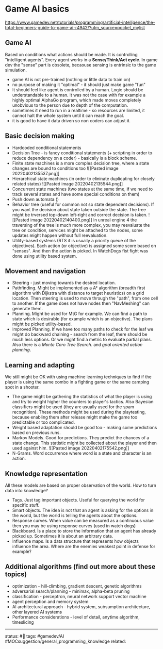 # Game AI basics
https://www.gamedev.net/tutorials/programming/artificial-intelligence/the-total-beginners-guide-to-game-ai-r4942/?utm_source=pocket_mylist
## Game AI
Based on conditions what actions should be made. It is controlling "intelligent agents".
Every agent works in a **Sense/Think/Act cycle**.
In game dev the "sense" part is obsolete, becaouse sensing is entrinsic to the game simulation.

- game AI is not pre-trained (nothing or little data to train on)
- no purpose of making it "optimal" - it should just make game "fun"
- It should feel like agent is controlled by a human. Logic should be understandable to a human. It was not the case with for example a highly optimal AlphaGo program, which made moves completely unobvious to the person due to depth of the computation.
- sometimes it need to run in a realtime - so resources are limited, it cannot halt the whole system until it can reach the goal.
- it is good to have it data driven so non coders can adjust it.

## Basic decision making
 - Hardcoded conditional statements
 - Decision Tree - is fancy conditional statements (+ scripting in order to reduce dependency on a coder) - basically is a block scheme.
 - Finite state machines is a more comples decision tree, where a state changes are bound to conditions too
	![[Pasted image 20220402135537.png]]
 - Hierarchical state machines (in order to elininate duplicating for closely related states)
   ![[Pasted image 20220402135544.png]]
- Concurrent state machines (two states at the same time, if we need to track several states and have some special conditions on them)
- Push down automata ()
- Behavior tree (useful for common not so state dependent decisions). If you want the decision about state taken outside the state. The tree might be trversed top-down left-right and correct decision is taken.
  ![[Pasted image 20220402140400.png]]
	In unreal engine 4 the traversing of the tree is much more complex, you may reevaluate the tree on condition, services might be attached to the nodes, some updates might happen without full reevaluation.
- Utility-based systems (RTS it is usually a priority queue of the objectives). Each action (or objective) is assigned some score based on "senses". And then the action is picked. In WatchDogs fist fight was done using utility based system.

## Movement and navigation
- Steering - just moving towards the desired location.
- Pathfinding. Might be implemented as a A* algorithm (breadth first algorithm with Dijkstra with distance to target heuristics) on a grid location. Then steering is used to move through the "path", from one cell to another. If the game does not have nodes then "NavMeshing" can generate them.
- Planning. Might be used for MtG for example. We can find a path to state which is desirable (for example which is an objective). The plans might be picked utility-based.
- Improved Planning. If we have too many paths to check for the leaf we might do backward chaining - search from the leaf, there should be much less options. Or we might find a metric to evaluate partial plans. Also there is a *Monte Caro Tree Search*. and *goal oriented action planning*.

## Learning and adapting
We still might be OK with using machine learning techniques to find if the player is using the same combo in a fighting game or the same camping spot in a shooter.
 - The game might be gathering the statistics of what the player is using and try to weight higher the counters to player's tactics.
	Also Bayesian classifiers might be used (they are usually used for the spam recognition).
	These methods might be used during the playtesting, because enabling them after release might make the game too predictable or too complicated.
 - Weight based adaptation should be good too - making some predictions based on previous runs.
 - Markov Models. Good for predictions. They predict the chances of a state change. This statistic might be collected about the player and then used against him.
![[Pasted image 20220402175542.png]]
- N-Grams. Word occurrence where word is a state and character is an action.

## Knowledge representation
All these models are based on proper observation of the world. How to turn data into knowledge?
 - Tags. Just tag important objects. Useful for querying the world for specific stuff.
 - Smart objects. The idea is not that an agent is asking for the options in the world, but the world is telling the agents about the options.
 - Response curves. When value can be measured as a continuous value then you may be using response curves (used in watch dogs)
 - Blackboard. Is a place to store the information that an agent has already picked up. Sometimes it is about an arbitrary data.
 - Influence maps. Is a data structure that represents how objects influence the area. Where are the enemies weakest point in defense for example?

## Additional algorithms (find out more about these topics)
 - optimization - hill-climbing, gradient descent, genetic algorithms
 - adversarial search/planning - minimax, alpha-beta pruning
 - classification - perceptron, neural network support vector machine
 - agent perception and memory system
 - AI architectural approach - hybrid system, subsumption architecture, other layered AI systems
 - Performance considerations - level of detail, anytime algorithm, timeslicing


---
status: #🌲
tags: #gamedev/AI #MOCsuggestion/general_programming_knowledge 
related: 
